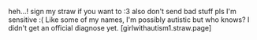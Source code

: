heh...! sign my straw if you want to :3 also don't send bad stuff pls I'm sensitive :(
Like some of my names, I'm possibly autistic but who knows? I didn't get an official diagnose yet.
[girlwithautism1.straw.page]

